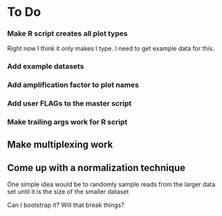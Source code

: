 # To Do

### Make R script creates all plot types

Right now I think it only makes I type. I need to get example data for this.

### Add example datasets

### Add amplification factor to plot names

### Add user FLAGs to the master script

### Make trailing args work for R script

## Make multiplexing work

## Come up with a normalization technique

One simple idea would be to randomly sample reads from the larger data set until it is the size of the smaller dataset

Can I bootstrap it? Will that break things?
